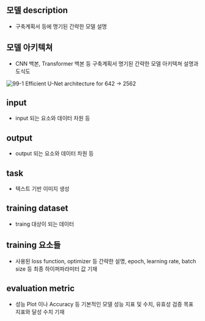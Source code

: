 ## 모델 description 
 - 구축계획서 등에 명기된 간략한 모델 설명

## 모델 아키텍쳐
 - CNN 백본, Transformer 백본 등 구축계획서 명기된 간략한 모델 아키텍쳐 설명과 도식도

![99-1](https://user-images.githubusercontent.com/120080865/210079680-2c671e28-5ce2-4ec9-b865-22a75bccd399.png)
Efficient U-Net architecture for 642 → 2562

## input
 - input 되는 요소와 데이터 차원 등

## output
 - output 되는 요소와 데이터 차원 등

## task
 - 텍스트 기반 이미지 생성

## training dataset
 - traing 대상이 되는 데이터

## training 요소들
 - 사용된 loss function, optimizer 등 간략한 설명, epoch, learning rate, batch size 등 최종 하이퍼파라미터 값 기재

## evaluation metric
 - 성능 Plot 이나 Accuracy 등 기본적인 모델 성능 지표 및 수치, 유효성 검증 목표 지표와 달성 수치 기재
